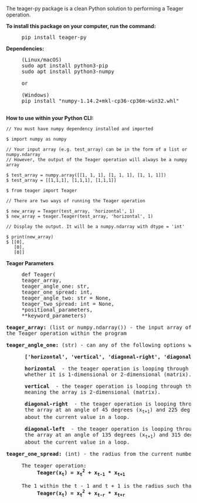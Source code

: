 The teager-py package is a clean Python solution to performing a Teager operation.

<b>To install this package on your computer, run the command:</b><br> 
<pre>
     pip install teager-py
</pre>

<b>Dependencies: </b><br>
<pre>
     (Linux/macOS)
     sudo apt install python3-pip
     sudo apt install python3-numpy
     
     or 
     
     (Windows)
     pip install "numpy‑1.14.2+mkl‑cp36‑cp36m‑win32.whl"
     
</pre>
  
 <b> How to use within your Python CLI: </b>
    
    // You must have numpy dependency installed and imported
    
    $ import numpy as numpy
    
    // Your input array (e.g. test_array) can be in the form of a list or numpy.ndarray
    // However, the output of the Teager operation will always be a numpy array
    
    $ test_array = numpy.array([[1, 1, 1], [1, 1, 1], [1, 1, 1]])
    $ test_array = [[1,1,1], [1,1,1], [1,1,1]]
    
    $ from teager import Teager
    
    // There are two ways of running the Teager operation
    
    $ new_array = Teager(test_array, 'horizontal', 1)
    $ new_array = teager.Teager(test_array, 'horizontal', 1)
    
    // Display the output. It will be a numpy.ndarray with dtype = 'int'
    
    $ print(new_array)
    $ [[0], 
       [0], 
       [0]]
       
<b>Teager Parameters</b>
<pre>
     def Teager(
     teager_array, 
     teager_angle_one: str, 
     teager_one_spread: int, 
     teager_angle_two: str = None, 
     teager_two_spread: int = None, 
     *positional_parameters, 
     **keyword_parameters)
     
<b>teager_array:</b> (list or numpy.ndarray()) - the input array of which will be manipulated by 
the Teager operation within the program

<b>teager_angle_one:</b> (str) - can any of the following options within the list:

     <b> ['horizontal', 'vertical', 'diagonal-right', 'diagonal-left'] </b>
     
     <b> horizontal </b> - the teager operation is looping through a row of the array, 
      whether it is 1-dimensional or 2-dimensional (matrix).
      
     <b> vertical </b> - the teager operation is looping through the columns of the array,
      meaning the array is 2-dimensional (matrix).
      
     <b> diagonal-right </b> - the teager operation is looping through both the columns and rows of 
      the array at an angle of 45 degrees (x<sub>t+1</sub>) and 225 degrees (x<sub>t-1</sub>) 
      about the current value in a loop.
     
     <b> diagonal-left </b> - the teager operation is looping through both the columns and rows of
      the array at an angle of 135 degrees (x<sub>t+1</sub>) and 315 degrees (x<sub>t-1</sub>) 
      about the current value in a loop.
     
<b>teager_one_spread:</b> (int) - the radius from the current number in a loop. The teager spread can be either 1 or 2. 

     The teager operation: 
          <b>Teager(x<sub>t</sub>) = x<sub>t</sub><sup>2</sup> + x<sub>t-1</sub> * x<sub>t+1</sub></b>
     
     The 1 within the t - 1 and t + 1 is the radius such that <em>(with r being the radius)</em>:
          <b>Teager(x<sub>t</sub>) = x<sub>t</sub><sup>2</sup> + x<sub>t-r</sub> * x<sub>t+r</sub></b>

</pre>

    
